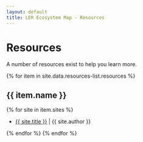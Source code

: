 ```yaml
---
layout: default
title: LER Ecosystem Map - Resources
---
```

<div class="container-lg body-text-medium">
<div class="row">
<div class="col">
<h1>Resources</h1>
<div class="body-text-medium">
<p>A number of resources exist to help you learn more.</p>
</div>
</div>
</div>	
<div class="row"> 
<div class="col">
{% for item in site.data.resources-list.resources %}
<h2>{{ item.name }}</h2>
{% for site in item.sites %}
<ul>
<li><a href="{{ site.url }}" target="_blank">{{ site.title }}</a> | {{ site.author }}</li>
</ul>
{% endfor %}
{% endfor %}
</div>
</div>